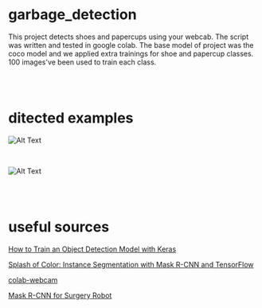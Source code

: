 # garbage_detection
This project detects shoes and papercups using your webcab. The script was written and tested in google colab. The base model of project was the coco model and we applied extra trainings for shoe and papercup classes. 100 images've been used to train each class.
  
<br/>
<br/>

# ditected examples

![Alt Text](https://github.com/Niyousha-Gh/garbage_detection/blob/main/papercup%20gif%20example.gif)

<br/>

![Alt Text](https://github.com/Niyousha-Gh/garbage_detection/blob/main/shoe%20gif%20example.gif)

<br/>
<br/>

# useful sources

[How to Train an Object Detection Model with Keras](https://machinelearningmastery.com/how-to-train-an-object-detection-model-with-keras/)

[Splash of Color: Instance Segmentation with Mask R-CNN and TensorFlow](https://engineering.matterport.com/splash-of-color-instance-segmentation-with-mask-r-cnn-and-tensorflow-7c761e238b46)

[colab-webcam](https://github.com/theAIGuysCode/colab-webcam)

[Mask R-CNN for Surgery Robot](https://github.com/SUYEgit/Surgery-Robot-Detection-Segmentation)
